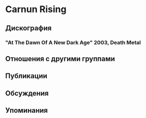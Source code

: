 # Carnun Rising



## Дискография

### "At The Dawn Of A New Dark Age" 2003, Death Metal




## Отношения с другими группами


## Публикации


## Обсуждения


## Упоминания

